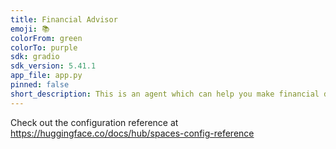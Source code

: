 ```yaml
---
title: Financial Advisor
emoji: 📚
colorFrom: green
colorTo: purple
sdk: gradio
sdk_version: 5.41.1
app_file: app.py
pinned: false
short_description: This is an agent which can help you make financial decisions
---
```


Check out the configuration reference at https://huggingface.co/docs/hub/spaces-config-reference
